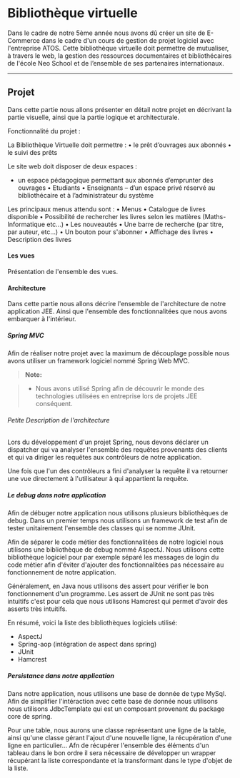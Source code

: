 Bibliothèque virtuelle
===================

Dans le cadre de notre 5ème année nous avons dû créer un site de E-Commerce dans le cadre d'un cours de gestion de projet logiciel avec l'entreprise ATOS. Cette bibliothèque virtuelle doit permettre de mutualiser, à travers le web, la gestion des ressources documentaires et bibliothécaires de l'école Neo School et de l’ensemble de ses partenaires internationaux.

----------

Projet
-------------
Dans cette partie nous allons présenter en détail notre projet en décrivant la partie visuelle, ainsi que la partie logique et architecturale. 

Fonctionnalité du projet :

La Bibliothèque Virtuelle doit permettre :
• le prêt d’ouvrages aux abonnés
• le suivi des prêts

Le site web doit disposer de deux espaces :
- un espace pédagogique permettant aux abonnés d’emprunter des ouvrages
• Etudiants
• Enseignants
– d’un espace privé réservé au bibliothécaire et à l’administrateur du système

Les principaux menus attendu sont :
• Menus
• Catalogue de livres disponible
• Possibilité de rechercher les livres selon les matières (Maths-Informatique etc...)
• Les nouveautés
• Une barre de recherche (par titre, par auteur, etc...)
• Un bouton pour s'abonner
• Affichage des livres
• Description des livres


#### <i class="icon-file"></i> Les vues
Présentation de l'ensemble des vues.

#### <i class="icon-file"></i> Architecture
Dans cette partie nous allons décrire l'ensemble de l'architecture de notre application JEE. Ainsi que l'ensemble des fonctionnalitées que nous avons embarquer à l'intérieur.

##### Spring MVC

Afin de réaliser notre projet avec la maximum de découplage possible nous avons utiliser un framework logiciel nommé Spring Web MVC. 

> **Note:**

> - Nous avons utilisé Spring afin de découvrir le monde des technologies utilisées en entreprise lors de projets JEE conséquent.

###### Petite Description de l'architecture 
Lors du développement d'un projet Spring, nous devons déclarer un dispatcher qui va analyser l'ensemble des requêtes provenants des clients et qui va diriger les requêtes aux contrôleurs de notre application.

Une fois que l'un des contrôleurs a fini d'analyser la requête il va retourner une vue directement à l'utilisateur à qui appartient la requête.

##### Le debug dans notre application

Afin de débuger notre application nous utilisons plusieurs bibliothèques de debug. Dans un premier temps nous utilisons un framework de test afin de tester unitairement l'ensemble des classes qui se nomme JUnit.

Afin de séparer le code métier des fonctionnalitées de notre logiciel nous utilisons une bibliothèque de debug nommé AspectJ. Nous utilisons cette bibliothèque logiciel pour par exemple séparé les messages de login du code métier afin d'éviter d'ajouter des fonctionnalitées pas nécessaire au fonctionnement de notre application.

Généralement, en Java nous utilisons des assert pour vérifier le bon fonctionnement d'un programme. Les assert de JUnit ne sont pas très intuitifs c'est pour cela que nous utilisons Hamcrest qui permet d'avoir des asserts très intuitifs.

En résumé, voici la liste des bibliothèques logiciels utilisé:

 - AspectJ
 - Spring-aop (intégration de aspect dans spring)
 - JUnit
 - Hamcrest

##### Persistance dans notre application
Dans notre application, nous utilisons une base de donnée de type MySql. Afin de simplifier l'intéraction avec cette base de donnée nous utilisons nous utilisons JdbcTemplate qui est un composant provenant du package core de spring.

Pour une table, nous aurons une classe représentant une ligne de la table, ainsi qu'une classe gérant l'ajout d'une nouvelle ligne, la récupération d'une ligne en particulier... Afn de récupérer l'ensemble des éléments d'un tableau dans le bon ordre il sera nécessaire de développer un wrapper récupérant la liste correspondante et la transformant dans le type d'objet de la liste.

